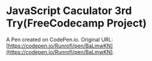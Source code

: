 # JavaScript Caculator 3rd Try(FreeCodecamp Project)

A Pen created on CodePen.io. Original URL: [https://codepen.io/Runrofl/pen/BaLmwKN](https://codepen.io/Runrofl/pen/BaLmwKN).


